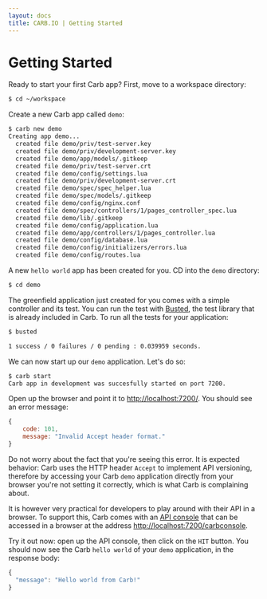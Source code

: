 ```yaml
---
layout: docs
title: CARB.IO | Getting Started
---
```



# Getting Started

Ready to start your first Carb app? First, move to a workspace directory:

```bash
$ cd ~/workspace
```

Create a new Carb app called `demo`:

```bash
$ carb new demo
Creating app demo...
  created file demo/priv/test-server.key
  created file demo/priv/development-server.key
  created file demo/app/models/.gitkeep
  created file demo/priv/test-server.crt
  created file demo/config/settings.lua
  created file demo/priv/development-server.crt
  created file demo/spec/spec_helper.lua
  created file demo/spec/models/.gitkeep
  created file demo/config/nginx.conf
  created file demo/spec/controllers/1/pages_controller_spec.lua
  created file demo/lib/.gitkeep
  created file demo/config/application.lua
  created file demo/app/controllers/1/pages_controller.lua
  created file demo/config/database.lua
  created file demo/config/initializers/errors.lua
  created file demo/config/routes.lua
```

A new `hello world` app has been created for you. CD into the `demo` directory:

```bash
$ cd demo
```

The greenfield application just created for you comes with a simple controller and its test. You can run the test with
[Busted](http://olivinelabs.com/busted/), the test library that is already included in Carb. To run all the tests for your application:

```bash
$ busted

1 success / 0 failures / 0 pending : 0.039959 seconds.
```

We can now start up our `demo` application. Let's do so:

```bash
$ carb start
Carb app in development was succesfully started on port 7200.
```

Open up the browser and point it to [http://localhost:7200/](http://localhost:7200/). You should see an error message:

```javascript
{
    code: 101,
    message: "Invalid Accept header format."
}
```
Do not worry about the fact that you're seeing this error. It is expected behavior: Carb uses the HTTP header `Accept` to implement API versioning, therefore by accessing your Carb `demo` application directly from your browser you're not setting it correctly, which is what Carb is complaining about.

It is however very practical for developers to play around with their API in a browser. To support this, Carb comes with an [API console](/docs/api_console.html) that can be accessed in a browser at the address [http://localhost:7200/carbconsole](http://localhost:7200/carbconsole).

Try it out now: open up the API console, then click on the `HIT` button. You should now see the Carb `hello world` of your `demo` application, in the response body:

```javascript
{
  "message": "Hello world from Carb!"
}
```
